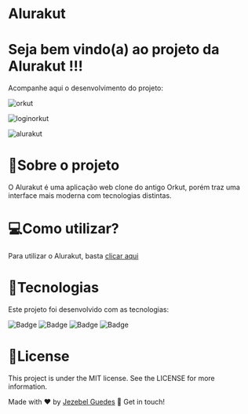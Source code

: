 # Alurakut

<h1>Seja bem vindo(a) ao projeto da Alurakut !!!</h1>

<p>Acompanhe aqui o desenvolvimento do projeto:</p>

![orkut](https://user-images.githubusercontent.com/75287031/125870135-4472e85b-173a-485b-8f92-b30ab3fc7b2c.png)


![loginorkut](https://user-images.githubusercontent.com/75287031/126598988-baa8ce06-bed6-460a-9aa2-16da5b450dd5.png)


![alurakut](https://user-images.githubusercontent.com/75287031/126598172-69ab3ddb-d87d-43ec-b3d8-cb9024a177d0.png)

  <h1>💬Sobre o projeto </h1>
<p>O Alurakut é uma aplicação web clone do antigo Orkut, porém traz uma interface mais moderna com tecnologias distintas.</p> 


  <h1>💻Como utilizar?</h1>

  Para utilizar o Alurakut, basta [clicar aqui ](https://alurakut-blond-psi.vercel.app/)
 
 
  <h1>🚀Tecnologias</h1>
 
<p>Este projeto foi desenvolvido com as tecnologias:</p>

 ![Badge](https://img.shields.io/badge/-ReactJS-blue)  ![Badge](https://img.shields.io/badge/-Next.js-lightgrey)
 ![Badge](https://img.shields.io/badge/-DatoCMS-red) ![Badge](https://img.shields.io/badge/-React--Toastify-brightgreen)


 <h1>📝License</h1>
<p>This project is under the MIT license. See the LICENSE for more information.</p>

Made with ♥ by [Jezebel Guedes](https://www.linkedin.com/in/jezebel-guedes/) 👋 Get in touch!
